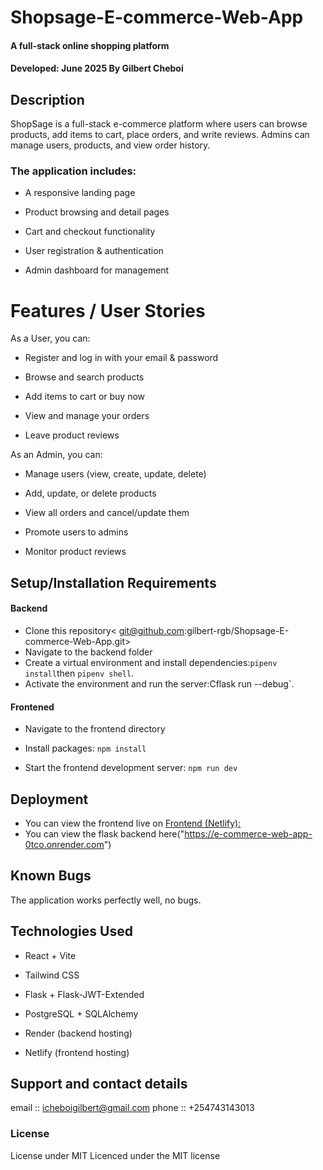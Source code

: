 # Shopsage-E-commerce-Web-App

#### A full-stack online shopping platform
#### **Developed: June 2025 By Gilbert Cheboi**
## Description
ShopSage is a full-stack e-commerce platform where users can browse products, add items to cart, place orders, and write reviews. Admins can manage users, products, and view order history.
 ### The application includes:

  -  A responsive landing page

  -  Product browsing and detail pages

  -  Cart and checkout functionality

  -  User registration & authentication

  -  Admin dashboard for management

# Features / User Stories
As a User, you can:
- Register and log in with your email & password

- Browse and search products

- Add items to cart or buy now

- View and manage your orders

- Leave product reviews

As an Admin, you can:
- Manage users (view, create, update, delete)

- Add, update, or delete products

- View all orders and cancel/update them

- Promote users to admins

- Monitor product reviews



## Setup/Installation Requirements
#### Backend
* Clone this repository< git@github.com:gilbert-rgb/Shopsage-E-commerce-Web-App.git>
* Navigate to the backend folder
* Create a virtual environment and install dependencies:`pipenv install`then `pipenv shell`.
* Activate the environment and run the server:Cflask run --debug`.
#### Frontened
* Navigate to the frontend directory
* Install packages:
`npm install`

* Start the frontend development server:
`npm run dev`


## Deployment
* You can view the frontend live on [Frontend (Netlify):](https://clever-crumble-707a93.netlify.app/)
* You can view the flask backend here("https://e-commerce-web-app-0tco.onrender.com")

## Known Bugs
The application works perfectly well, no bugs.

## Technologies Used
- React + Vite

- Tailwind CSS

- Flask + Flask-JWT-Extended

- PostgreSQL + SQLAlchemy

- Render (backend hosting)

- Netlify (frontend hosting)



## Support and contact details
email :: icheboigilbert@gmail.com
phone :: +254743143013
### License
 License under MIT
Licenced under the MIT license
